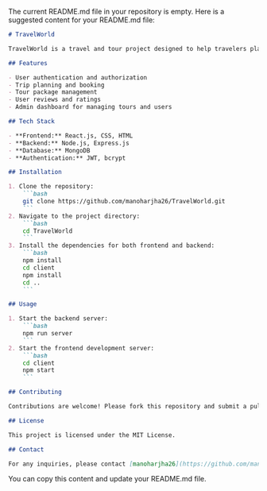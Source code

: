 The current README.md file in your repository is empty. Here is a suggested content for your README.md file:

```markdown
# TravelWorld

TravelWorld is a travel and tour project designed to help travelers plan and book their trips more easily and efficiently using MERN stack technology.

## Features

- User authentication and authorization
- Trip planning and booking
- Tour package management
- User reviews and ratings
- Admin dashboard for managing tours and users

## Tech Stack

- **Frontend:** React.js, CSS, HTML
- **Backend:** Node.js, Express.js
- **Database:** MongoDB
- **Authentication:** JWT, bcrypt

## Installation

1. Clone the repository:
    ```bash
    git clone https://github.com/manoharjha26/TravelWorld.git
    ```
2. Navigate to the project directory:
    ```bash
    cd TravelWorld
    ```
3. Install the dependencies for both frontend and backend:
    ```bash
    npm install
    cd client
    npm install
    cd ..
    ```

## Usage

1. Start the backend server:
    ```bash
    npm run server
    ```
2. Start the frontend development server:
    ```bash
    cd client
    npm start
    ```

## Contributing

Contributions are welcome! Please fork this repository and submit a pull request for any features, bug fixes, or enhancements.

## License

This project is licensed under the MIT License.

## Contact

For any inquiries, please contact [manoharjha26](https://github.com/manoharjha26).

```

You can copy this content and update your README.md file.
